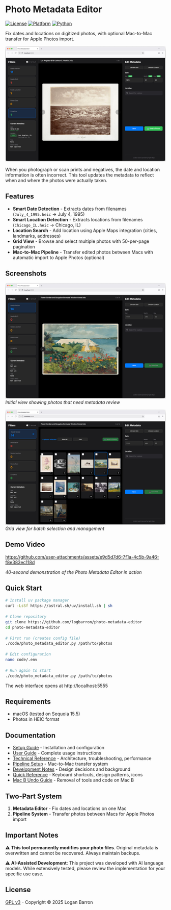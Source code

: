 # Photo Metadata Editor

[![License](https://img.shields.io/badge/license-GPL%20v3-blue.svg)](LICENSE)
[![Platform](https://img.shields.io/badge/platform-macOS-lightgrey.svg)]()
[![Python](https://img.shields.io/badge/python-3.11+-green.svg)]()

Fix dates and locations on digitized photos, with optional Mac-to-Mac transfer for Apple Photos import.

<p align="left">
  <img alt="Photo Metadata Editor" src="assets/images/pem_complete.png">
</p>

When you photograph or scan prints and negatives, the date and location information is often incorrect. This tool updates the metadata to reflect when and where the photos were actually taken.

## Features

- **Smart Date Detection** - Extracts dates from filenames (`July_4_1995.heic` → July 4, 1995)
- **Smart Location Detection** - Extracts locations from filenames (`Chicago_IL.heic` → Chicago, IL)
- **Location Search** - Add location using Apple Maps integration (cities, landmarks, addresses)
- **Grid View** - Browse and select multiple photos with 50-per-page pagination
- **Mac-to-Mac Pipeline** - Transfer edited photos between Macs with automatic import to Apple Photos (optional)

## Screenshots

![Start Review](assets/images/pem_start.png)
*Initial view showing photos that need metadata review*

![Grid View](assets/images/pem_grid.png)
*Grid view for batch selection and management*

## Demo Video

https://github.com/user-attachments/assets/e9d5d7d6-7f1a-4c5b-9a46-f8e383ec118d

*40-second demonstration of the Photo Metadata Editor in action*

## Quick Start

```bash
# Install uv package manager
curl -LsSf https://astral.sh/uv/install.sh | sh

# Clone repository
git clone https://github.com/logbarron/photo-metadata-editor
cd photo-metadata-editor

# First run (creates config file)
./code/photo_metadata_editor.py /path/to/photos

# Edit configuration
nano code/.env

# Run again to start
./code/photo_metadata_editor.py /path/to/photos
```

The web interface opens at http://localhost:5555

## Requirements

- macOS (tested on Sequoia 15.5)
- Photos in HEIC format

## Documentation

- [Setup Guide](docs/setup.md) - Installation and configuration
- [User Guide](docs/guide.md) - Complete usage instructions
- [Technical Reference](docs/reference.md) - Architecture, troubleshooting, performance
- [Pipeline Setup](docs/pipeline.md) - Mac-to-Mac transfer system
- [Development Notes](docs/development.md) - Design decisions and background
- [Quick Reference](docs/quick-reference.md) - Keyboard shortcuts, design patterns, icons
- [Mac B Undo Guide](docs/mac-b-undo-guide.md) - Removal of tools and code on Mac B

## Two-Part System

1. **Metadata Editor** - Fix dates and locations on one Mac 
2. **Pipeline System** - Transfer photos between Macs for Apple Photos import

## Important Notes

⚠️ **This tool permanently modifies your photo files**. Original metadata is overwritten and cannot be recovered. Always maintain backups.

⚠️ **AI-Assisted Development**: This project was developed with AI language models. While extensively tested, please review the implementation for your specific use case.

## License

[GPL v3](LICENSE) - Copyright © 2025 Logan Barron
